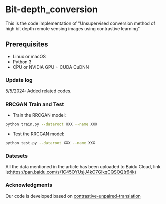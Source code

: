 # Bit-depth_conversion
This is the code implementation of "Unsupervised conversion method of high bit depth remote sensing images using contrastive learning"

## Prerequisites
- Linux or macOS
- Python 3
- CPU or NVIDIA GPU + CUDA CuDNN

### Update log

5/5/2024: Added related codes.

### RRCGAN Train and Test

- Train the RRCGAN model:
```bash
python train.py --dataroot XXX --name XXX
```

- Test the RRCGAN model:
```bash
python test.py --dataroot XXX --name XXX
```

### Datesets
All the data mentioned in the article has been uploaded to Baidu Cloud, link is:https://pan.baidu.com/s/1C45OYUsjJ4kO7GIkqCQSOQ(r64k) 

### Acknowledgments
Our code is developed based on [contrastive-unpaired-translation](https://github.com/taesungp/contrastive-unpaired-translation) 
